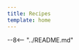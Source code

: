 ```yaml
---
title: Recipes
template: home
---
```


<!-- Embedded canonical README from repository root -->
--8<-- "../README.md"

